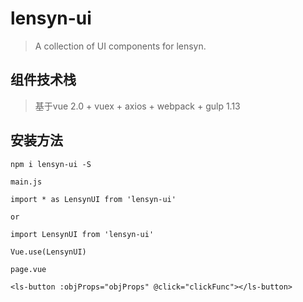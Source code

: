 
# lensyn-ui

> A collection of UI components for lensyn.

## 组件技术栈
> 基于vue 2.0 + vuex + axios + webpack + gulp 1.13

## 安装方法

```
npm i lensyn-ui -S

main.js

import * as LensynUI from 'lensyn-ui'

or

import LensynUI from 'lensyn-ui'

Vue.use(LensynUI)

page.vue

<ls-button :objProps="objProps" @click="clickFunc"></ls-button>

```


